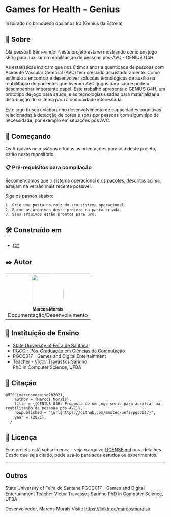 # Games for Health - Genius
Inspirado no brinquedo dos anos 80 (Genius da Estrela)

## 🎁 Sobre

Olá pessoal! Bem-vindo! Neste projeto estarei mostrando como um jogo sÉrio para auxiliar na reabilitac¸ao de pessoas pós-AVC - GENIUS G4H.

As estatísticas indicam que nos últimos anos a quantidade de pessoas com Acidente Vascular Cerebral (AVC)
tem crescido assustadoramente. Como estímulo a encontrar e desenvolver soluções tecnológicas de auxílio na reabilitação de pacientes que tiveram AVC, jogos para saúde podem desempenhar importante papel. Este trabalho apresenta o GENIUS G4H, um protótipo de jogo para saúde, e as tecnologias usadas para materializar a distribuição do sistema para a comunidade interessada.

Este jogo busca colaborar no desenvolvimento de capacidades cognitivas relacionadas à detecção de cores e sons por pessoas com algum tipo de necessidade, por exemplo em situações pós AVC.

## 🚀 Começando
Os Arquivos necessários e todas as orientações para uso deste projeto, estão neste repositório.

### 📋 Pré-requisitos para compilação
Recomendamos que o sistema operacional e os pacotes, descritos acima, estejam na versão mais recente possível.

Siga os passos abaixo:
```
1. Crie uma pasta na raiz do seu sistema operacional.
2. Baixe os arquivos deste projeto na pasta criada.
3. Seus arquivos estão prontos para uso.
```
## 🛠️ Construído em
* [C#](https://docs.microsoft.com/pt-br/dotnet/csharp/) 

## ✒️ Autor
<table>
  <tr>
    <td align="center"><a href="https://github.com/mmstec"><img style="border-radius: 15px 50px 30px 5px;" src="https://avatars.githubusercontent.com/u/26969915?v=4" width="100px;" alt=""/><br /><sub><b>Marcos Morais</b></sub></a><br />Documentação/Desenvolvimento</a></td>
  </tr>
</table>

## 🎁 Instituição de Ensino
* [State University of Feira de Santana](https://www.uefs.br/) <br />
* [PGCC - Pós-Graduação em Ciências da Computação](https://pgcc.uefs.br/home) <br />
* PGCC017 - Games and Digital Entertainment <br />
* Teacher - [Victor Travassos Sarinho](https://pgcc.uefs.br/sobre/docentes/victor) <br />
PhD in Computer Science, UFBA <br />

## 🚀 Citação
```
@MISC{marcosmoraisg2h2021,
    author = {Marcos Morais},
    title = {{GENIUS G4H: Proposta de um jogo serio para auxiliar na reabilitação de pessoas pós-AVC}},
    howpublished = "\url{https://github.com/mmstec/uefs/pgcc017}",
    year = {2021},
  }
```
## 📄 Licença

Este projeto está sob a licença - veja o arquivo [LICENSE.md](https://github.com/mmstec/PGCC011/blob/main/LICENSE.md) para detalhes.
Desde que seja citado, pode usa-lo para seus estudos ou experimentos.

___
## Outros
State University of Feira de Santana
PGCC017 - Games and Digital Entertainment
Teacher Victor Travassos Sarinho
PhD in Computer Science, UFBA

Desenvolvedor,
Marcos Morais
Visite https://linktr.ee/marcosmoraisjr
